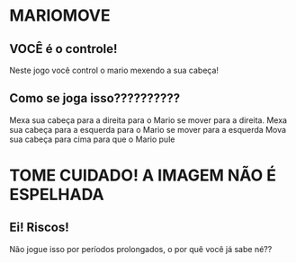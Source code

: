 # MARIOMOVE
<h2>VOCÊ é o controle!</h2>
Neste jogo você control o mario mexendo a sua cabeça!
<h2>Como se joga isso??????????</h2>
Mexa sua cabeça para a direita para o Mario se mover para a direita.
Mexa sua cabeça para a esquerda para o Mario se mover para a esquerda
Mova sua cabeça para cima para que o Mario pule
<h1>TOME CUIDADO! A IMAGEM NÃO É ESPELHADA</h1>
<h2>Ei! Riscos!</h2>
Não jogue isso por períodos prolongados, o por quê você já sabe né??

